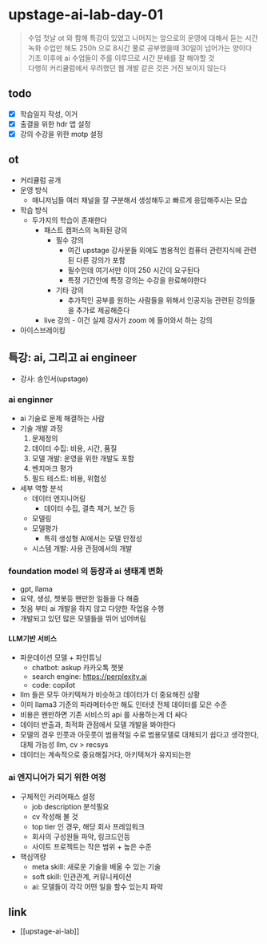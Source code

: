 # upstage-ai-lab-day-01
> 수업 첫날 ot 와 함께 특강이 있었고 나머지는 앞으로의 운영에 대해서 듣는 시간  
> 녹화 수업만 해도 250h 으로 8시간 풀로 공부했을때 30일이 넘어가는 양이다  
> 기초 이후에 ai 수업들이 주를 이루므로 시간 분배를 잘 해야할 것  
> 다행히 커리큘럼에서 우려했던 웹 개발 같은 것은 거진 보이지 않는다

## todo
- [X] 학습일지 작성, 이거
- [X] 출결을 위한 hdr 앱 설정
- [X] 강의 수강을 위한 motp 설정

## ot
- 커리큘럼 공개
- 운영 방식
  - 매니저님들 여러 채널을 잘 구분해서 생성해두고 빠르게 응답해주시는 모습
- 학습 방식
  - 두가지의 학습이 존재한다
    - 패스트 캠퍼스의 녹화된 강의
      - 필수 강의
        - 여긴 upstage 강사분들 외에도 범용적인 컴퓨터 관련지식에 관련된 다른 강의가 포함
        - 필수인데 여기서만 이미 250 시간이 요구된다
        - 특정 기간안에 특정 강의는 수강을 완료해야한다
      - 기타 강의
        - 추가적인 공부를 원하는 사람들을 위해서 인공지능 관련된 강의들을 추가로 제공해준다
    - live 강의 - 이건 실제 강사가 zoom 에 들어와서 하는 강의
- 아이스브레이킹

## 특강: ai, 그리고 ai engineer
- 강사: 송인서(upstage)

### ai enginner
- ai 기술로 문제 해결하는 사람
- 기술 개발 과정
  1. 문제정의
  2. 데이터 수집: 비용, 시간, 품질
  3. 모델 개발: 운영을 위한 개발도 포함
  4. 벤치마크 평가
  5. 필드 테스트: 비용, 위험성
- 세부 역할 분석
  - 데이터 엔지니어링
    - 데이터 수집, 결측 제거, 보간 등
  - 모델링
  - 모델평가
    - 특히 생성형 AI에서는 모델 안정성
  - 시스템 개발: 사용 관점에서의 개발

### foundation model 의 등장과 ai 생태계 변화
- gpt, llama
- 요약, 생성, 챗봇등 왠만한 일들을 다 해줌
- 첫음 부터 ai 개발을 하지 않고 다양한 작업을 수행
- 개발되고 있던 많은 모델들을 뛰어 넘어버림

#### LLM기반 서비스
- 파운데이션 모델 + 파인튜닝
  - chatbot: askup 카카오톡 챗봇
  - search engine: https://perplexity.ai
  - code: copilot
- llm 들은 모두 아키텍쳐가 비슷하고 데이터가 더 중요해진 상황
- 이미 llama3 기준의 파라메터수만 해도 인터넷 전체 데이터를 모은 수준
- 비용은 왠만하면 기존 서비스의 api 를 사용하는게 더 싸다
- 데이터 반출과, 최적화 관점에서 모델 개발을 봐야한다
- 모델의 경우 인풋과 아웃풋이 범용적일 수로 범용모델로 대체되기 쉽다고 생각한다, 대체 가능성 llm, cv > recsys
- 데이터는 계속적으로 중요해질거다, 아키텍쳐가 유지되는한

### ai 엔지니어가 되기 위한 여정
- 구체적인 커리어패스 설정
  - job description 분석필요
  - cv 작성해 볼 것
  - top tier 인 경우, 해당 회사 프레임워크
  - 회사의 구성원들 파악, 링크드인등
  - 사이트 프로젝트는 작은 범위 + 높은 수준
- 핵심역량
  - meta skill: 새로운 기술을 배울 수 있는 기술
  - soft skill: 인관관계, 커뮤니케이션
  - ai: 모델들이 각각 어떤 일을 할수 있는지 파악

## link
- [[upstage-ai-lab]]
